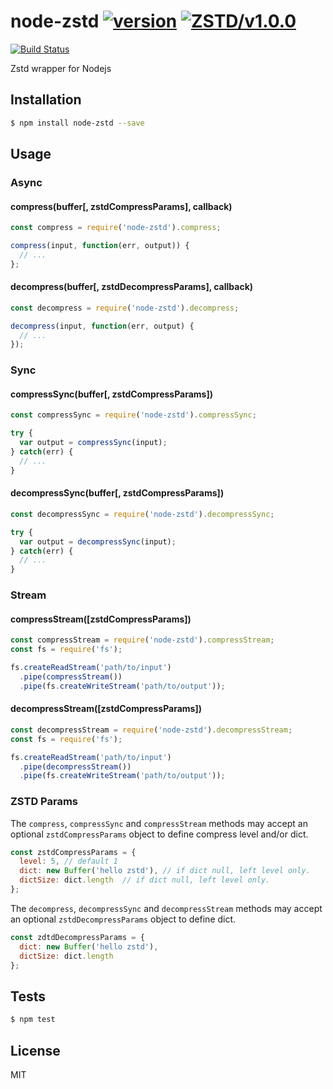 node-zstd [![version](https://img.shields.io/npm/v/node-zstd.svg)](https://www.npmjs.com/package/node-zstd) [![ZSTD/v1.0.0](https://img.shields.io/badge/ZSTD-v1.0.0-green.svg)](https://github.com/facebook/zstd/releases/tag/v1.0.0)
=====

[![Build Status][1]][2]

[1]: https://travis-ci.org/zwb-ict/node-zstd.svg?branch=master
[2]: https://travis-ci.org/zwb-ict/node-zstd

Zstd wrapper for Nodejs

## Installation

```bash
$ npm install node-zstd --save
```

## Usage

### Async

#### compress(buffer[, zstdCompressParams], callback)

```javascript
const compress = require('node-zstd').compress;

compress(input, function(err, output)) {
  // ...
};
```
#### decompress(buffer[, zstdDecompressParams], callback)

```javascript
const decompress = require('node-zstd').decompress;

decompress(input, function(err, output) {
  // ...
});
```

### Sync

#### compressSync(buffer[, zstdCompressParams])

```javascript
const compressSync = require('node-zstd').compressSync;

try {
  var output = compressSync(input);
} catch(err) {
  // ...
}
```

#### decompressSync(buffer[, zstdCompressParams])

```javascript
const decompressSync = require('node-zstd').decompressSync;

try {
  var output = decompressSync(input);
} catch(err) {
  // ...
}
```

### Stream

#### compressStream([zstdCompressParams])

```javascript
const compressStream = require('node-zstd').compressStream;
const fs = require('fs');

fs.createReadStream('path/to/input')
  .pipe(compressStream())
  .pipe(fs.createWriteStream('path/to/output'));
```

#### decompressStream([zstdCompressParams])

```javascript
const decompressStream = require('node-zstd').decompressStream;
const fs = require('fs');

fs.createReadStream('path/to/input')
  .pipe(decompressStream())
  .pipe(fs.createWriteStream('path/to/output'));
```

### ZSTD Params

The `compress`, `compressSync` and `compressStream` methods may accept an optional `zstdCompressParams` object to define compress level and/or dict.

```javascript
const zstdCompressParams = {
  level: 5, // default 1
  dict: new Buffer('hello zstd'), // if dict null, left level only.
  dictSize: dict.length  // if dict null, left level only.
};
```

The `decompress`, `decompressSync` and `decompressStream` methods may accept an optional `zstdDecompressParams` object to define dict.

```javascript
const zdtdDecompressParams = {
  dict: new Buffer('hello zstd'),
  dictSize: dict.length
};
```

## Tests

```sh
$ npm test
```

## License
MIT
